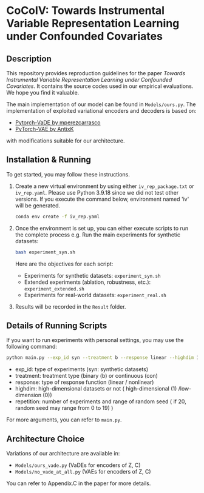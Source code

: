 # CoCoIV: Towards Instrumental Variable Representation Learning under Confounded Covariates

## Description
This repository provides reproduction guidelines for the paper *Towards Instrumental Variable Representation Learning under Confounded Covariates*. It contains the source codes used in our empirical evaluations. We hope you find it valuable.

The main implementation of our model can be found in `Models/ours.py`.
The implementation of exploited variational encoders and decoders is based on:
- [Pytorch-VaDE by mperezcarrasco](https://github.com/mperezcarrasco/Pytorch-VaDE)
- [PyTorch-VAE by AntixK](https://github.com/AntixK/PyTorch-VAE/tree/master)

with modifications suitable for our architecture.

## Installation & Running
To get started, you may follow these instructions.

1. Create a new virtual environment by using either `iv_rep_package.txt` or `iv_rep.yaml`. Please use Python 3.9.18 since we did not test other versions. If you execute the command below, environment named 'iv' will be generated.
    ```bash
    conda env create -f iv_rep.yaml
    ```

2. Once the environment is set up, you can either execute scripts to run the complete process 
    e.g. Run the main experiments for synthetic datasets:
      ```bash
      bash experiment_syn.sh
      ```
    Here are the objectives for each script:
    - Experiments for synthetic datasets: `experiment_syn.sh`
    - Extended experiments (ablation, robustness, etc.): `experiment_extended.sh`
    - Experiments for real-world datasets: `experiment_real.sh`

3. Results will be recorded in the `Result` folder.

## Details of Running Scripts
If you want to run experiments with personal settings, you may use the following command:
```bash
python main.py --exp_id syn --treatment b --response linear --highdim 1 --repetition 20 
```
- exp_id: type of experiments (syn: synthetic datasets)
- treatment: treatment type (binary (b) or continuous (con) 
- response: type of response function (linear / nonlinear)
- highdim: high-dimensional datasets or not ( high-dimensional (1) /low-dimension (0))
- repetition: number of experiments and range of random seed ( if 20, random seed may range from 0 to 19) )

For more arguments, you can refer to `main.py`.



## Architecture Choice
Variations of our architecture are available in:
- `Models/ours_vade.py` (VaDEs for encoders of Z, C)
- `Models/no_vade_at_all.py` (VAEs for encoders of Z, C)

You can refer to Appendix.C in the paper for more details. 

